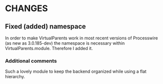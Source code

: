 # CHANGES

## Fixed (added) namespace

In order to make VirtualParents work in most recent versions of Processwire (as new as 3.0.185-dev) 
the namespace is necessary within VirtualParents.module. Therefore I added it.



### Additional comments

Such a lovely module to keep the backend organized while using a flat hierarchy.
